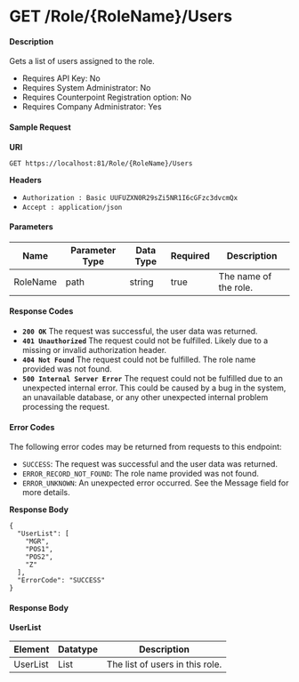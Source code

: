 # GET /Role/{RoleName}/Users

#### Description
Gets a list of users assigned to the role.

- Requires API Key: No
- Requires System Administrator: No
- Requires Counterpoint Registration option: No
- Requires Company Administrator: Yes

#### Sample Request

**URI**

`GET https://localhost:81/Role/{RoleName}/Users`

**Headers**
- `Authorization : Basic UUFUZXN0R29sZi5NR1I6cGFzc3dvcmQx`
- `Accept : application/json`

#### Parameters
Name | Parameter Type | Data Type | Required | Description
---- | -------------- | --------- | -------- | -----------
RoleName | path | string | true | The name of the role.

#### Response Codes
- **<code>200 OK</code>** The request was successful, the user data was returned.
- **<code>401 Unauthorized</code>** The request could not be fulfilled. Likely due to a missing or invalid authorization header.
- **<code>404 Not Found</code>** The request could not be fulfilled.  The role name provided was not found.
- **<code>500 Internal Server Error</code>** The request could not be fulfilled due to an unexpected internal error. This could be caused by a bug in the system, an unavailable database, or any other unexpected internal problem processing the request.
 
#### Error Codes
The following error codes may be returned from requests to this endpoint:
- `SUCCESS`: The request was successful and the user data was returned.
- `ERROR_RECORD_NOT_FOUND`: The role name provided was not found.
- `ERROR_UNKNOWN`: An unexpected error occurred. See the Message field for more details.

**Response Body**
```
{
  "UserList": [
    "MGR",
    "POS1",
    "POS2",
    "Z"
  ],
  "ErrorCode": "SUCCESS"
}
```

#### Response Body

**UserList**

Element | Datatype | Description
------- | -------- | -----------
UserList | List | The list of users in this role.

